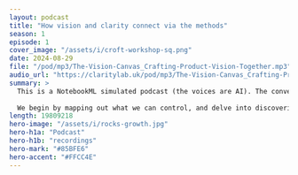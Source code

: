 ```yaml
---
layout: podcast
title: "How vision and clarity connect via the methods"
season: 1
episode: 1
cover_image: "/assets/i/croft-workshop-sq.png"
date: 2024-08-29
file: "/pod/mp3/The-Vision-Canvas_Crafting-Product-Vision-Together.mp3"
audio_url: "https://claritylab.uk/pod/mp3/The-Vision-Canvas_Crafting-Product-Vision-Together.mp3"
summary: >
  This is a NotebookML simulated podcast (the voices are AI). The conversation explores the connection between Clarity Lab Methods and the tools used by our consultants to support teams in businesses on their journey toward greater clarity and purpose. 
  
  We begin by mapping out what we can control, and delve into discovering a sense of purpose, uncovering what drives us personally and professionally.
length: 19809218
hero-image: "/assets/i/rocks-growth.jpg"
hero-h1a: "Podcast"
hero-h1b: "recordings"
hero-mark: "#85BFE6"
hero-accent: "#FFCC4E"
---
```


<!-- ffmpeg -i Clarity-Lab-panel-discussion.wav -ac 2 -b:a 128k -ar 44100 output.mp3 -->
